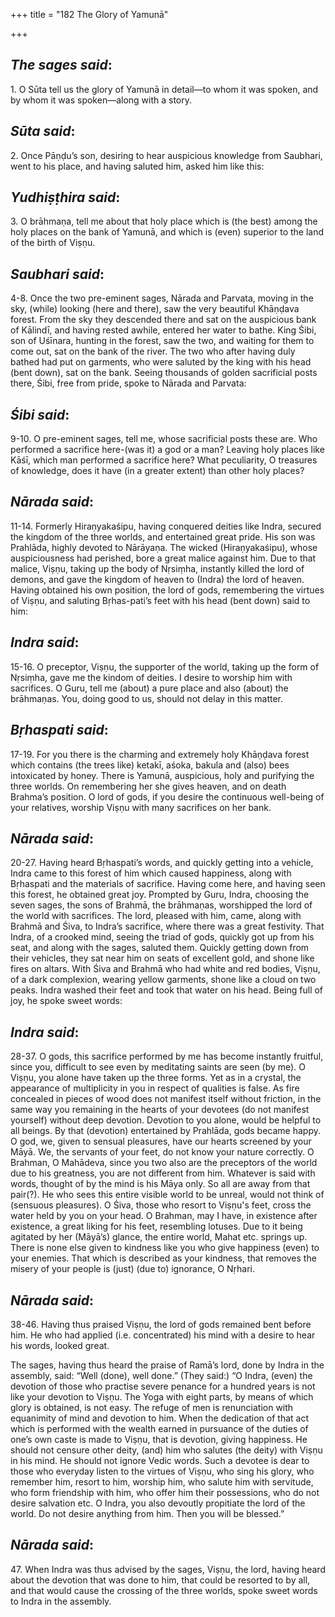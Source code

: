 +++
title = "182 The Glory of Yamunā"

+++
 

## *The sages said*:

1\. O Sūta tell us the glory of Yamunā in detail—to whom it was spoken, and by whom it was spoken—along with a story.

## *Sūta said*:

2\. Once Pāṇḍu’s son, desiring to hear auspicious knowledge from Saubhari, went to his place, and having saluted him, asked him like this:

## *Yudhiṣṭhira said*:

3\. O brāhmaṇa, tell me about that holy place which is (the best) among the holy places on the bank of Yamunā, and which is (even) superior to the land of the birth of Viṣṇu.

## *Saubhari said*:

4-8. Once the two pre-eminent sages, Nārada and Parvata, moving in the sky, (while) looking (here and there), saw the very beautiful Khāṇḍava forest. From the sky they descended there and sat on the auspicious bank of Kālindī, and having rested awhile, entered her water to bathe. King Śibi, son of Uśīnara, hunting in the forest, saw the two, and waiting for them to come out, sat on the bank of the river. The two who after having duly bathed had put on garments, who were saluted by the king with his head (bent down), sat on the bank. Seeing thousands of golden sacrificial posts there, Śibi, free from pride, spoke to Nārada and Parvata:

## *Śibi said*:

9-10. O pre-eminent sages, tell me, whose sacrificial posts these are. Who performed a sacrifice here-(was it) a god or a man? Leaving holy places like Kāśī, which man performed a sacrifice here? What peculiarity, O treasures of knowledge, does it have (in a greater extent) than other holy places?

## *Nārada said*:

11-14. Formerly Hiraṇyakaśipu, having conquered deities like Indra, secured the kingdom of the three worlds, and entertained great pride. His son was Prahlāda, highly devoted to Nārāyaṇa. The wicked (Hiraṇyakaśipu), whose auspiciousness had perished, bore a great malice against him. Due to that malice, Viṣṇu, taking up the body of Nṛsiṃha, instantly killed the lord of demons, and gave the kingdom of heaven to (Indra) the lord of heaven. Having obtained his own position, the lord of gods, remembering the virtues of Viṣṇu, and saluting Bṛhas-pati’s feet with his head (bent down) said to him:

## *Indra said*:

15-16. O preceptor, Viṣṇu, the supporter of the world, taking up the form of Nṛsiṃha, gave me the kindom of deities. I desire to worship him with sacrifices. O Guru, tell me (about) a pure place and also (about) the brāhmaṇas. You, doing good to us, should not delay in this matter.

## *Bṛhaspati said*:

17-19. For you there is the charming and extremely holy Khāṇḍava forest which contains (the trees like) ketakī, aśoka, bakula and (also) bees intoxicated by honey. There is Yamunā, auspicious, holy and purifying the three worlds. On remembering her she gives heaven, and on death Brahma’s position. O lord of gods, if you desire the continuous well-being of your relatives, worship Viṣṇu with many sacrifices on her bank.

## *Nārada said*:

20-27. Having heard Bṛhaspati’s words, and quickly getting into a vehicle, Indra came to this forest of him which caused happiness, along with Bṛhaspati and the materials of sacrifice. Having come here, and having seen this forest, he obtained great joy. Prompted by Guru, Indra, choosing the seven sages, the sons of Brahmā, the brāhmaṇas, worshipped the lord of the world with sacrifices. The lord, pleased with him, came, along with Brahmā and Śiva, to Indra’s sacrifice, where there was a great festivity. That Indra, of a crooked mind, seeing the triad of gods, quickly got up from his seat, and along with the sages, saluted them. Quickly getting down from their vehicles, they sat near him on seats of excellent gold, and shone like fires on altars. With Śiva and Brahmā who had white and red bodies, Viṣṇu, of a dark complexion, wearing yellow garments, shone like a cloud on two peaks. Indra washed their feet and took that water on his head. Being full of joy, he spoke sweet words:

## *Indra said*:

28-37. O gods, this sacrifice performed by me has become instantly fruitful, since you, difficult to see even by meditating saints are seen (by me). O Viṣṇu, you alone have taken up the three forms. Yet as in a crystal, the appearance of multiplicity in you in respect of qualities is false. As fire concealed in pieces of wood does not manifest itself without friction, in the same way you remaining in the hearts of your devotees (do not manifest yourself) without deep devotion. Devotion to you alone, would be helpful to all beings. By that (devotion) entertained by Prahlāda, gods became happy. O god, we, given to sensual pleasures, have our hearts screened by your Māyā. We, the servants of your feet, do not know your nature correctly. O Brahman, O Mahādeva, since you two also are the preceptors of the world due to his greatness, you are not different from him. Whatever is said with words, thought of by the mind is his Māya only. So all are away from that pair(?). He who sees this entire visible world to be unreal, would not think of (sensuous pleasures). O Śiva, those who resort to Viṣṇu's feet, cross the water held by you on your head. O Brahman, may I have, in existence after existence, a great liking for his feet, resembling lotuses. Due to it being agitated by her (Māyā’s) glance, the entire world, Mahat etc. springs up. There is none else given to kindness like you who give happiness (even) to your enemies. That which is described as your kindness, that removes the misery of your people is (just) (due to) ignorance, O Nṛhari.

## *Nārada said*:

38-46. Having thus praised Viṣṇu, the lord of gods remained bent before him. He who had applied (i.e. concentrated) his mind with a desire to hear his words, looked great.

The sages, having thus heard the praise of Ramā’s lord, done by Indra in the assembly, said: “Well (done), well done.” (They said:) “O Indra, (even) the devotion of those who practise severe penance for a hundred years is not like your devotion to Viṣṇu. The Yoga with eight parts, by means of which glory is obtained, is not easy. The refuge of men is renunciation with equanimity of mind and devotion to him. When the dedication of that act which is performed with the wealth earned in pursuance of the duties of one’s own caste is made to Viṣṇu, that is devotion, giving happiness. He should not censure other deity, (and) him who salutes (the deity) with Viṣṇu in his mind. He should not ignore Vedic words. Such a devotee is dear to those who everyday listen to the virtues of Viṣṇu, who sing his glory, who remember him, resort to him, worship him, who salute him with servitude, who form friendship with him, who offer him their possessions, who do not desire salvation etc. O Indra, you also devoutly propitiate the lord of the world. Do not desire anything from him. Then you will be blessed.”

## *Nārada said*:

47\. When Indra was thus advised by the sages, Viṣṇu, the lord, having heard about the devotion that was done to him, that could be resorted to by all, and that would cause the crossing of the three worlds, spoke sweet words to Indra in the assembly.


